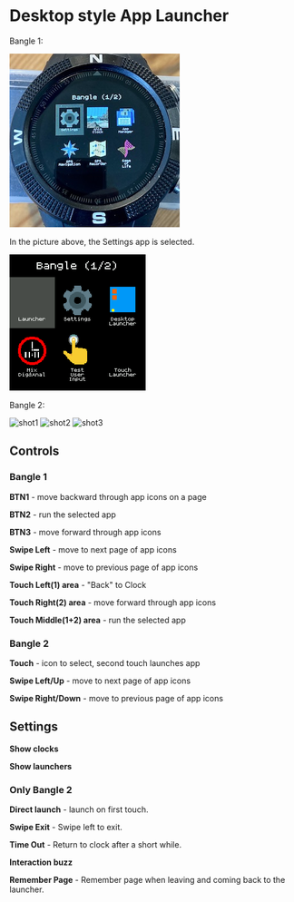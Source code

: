 # Desktop style App Launcher

Bangle 1:

![](screenshot.jpg)

In the picture above, the Settings app is selected.


![](sshot_e1.png)


Bangle 2:

![shot1](https://user-images.githubusercontent.com/89286474/146471756-ec6d16de-6916-4fde-b991-ba88c2c8fa1a.png)
![shot2](https://user-images.githubusercontent.com/89286474/146471758-3a9fce80-e047-4c7a-829a-e780c764b921.png)
![shot3](https://user-images.githubusercontent.com/89286474/146471760-5497fd1b-8e82-4fd5-a4e3-4734701a7dbd.png)


## Controls

### Bangle 1

**BTN1** - move backward through app icons on a page

**BTN2** - run the selected app

**BTN3** - move forward through app icons

**Swipe Left** -  move to next page of app icons

**Swipe Right** - move to previous page of app icons

**Touch Left(1) area** -  "Back" to Clock

**Touch Right(2) area** - move forward through app icons

**Touch Middle(1+2) area** - run the selected app

### Bangle 2

**Touch** - icon to select, second touch launches app

**Swipe Left/Up** -  move to next page of app icons

**Swipe Right/Down** - move to previous page of app icons

## Settings

**Show clocks**

**Show launchers**

### Only Bangle 2

**Direct launch** - launch on first touch.

**Swipe Exit** - Swipe left to exit.

**Time Out** - Return to clock after a short while.

**Interaction buzz**

**Remember Page** - Remember page when leaving and coming back to the launcher.
